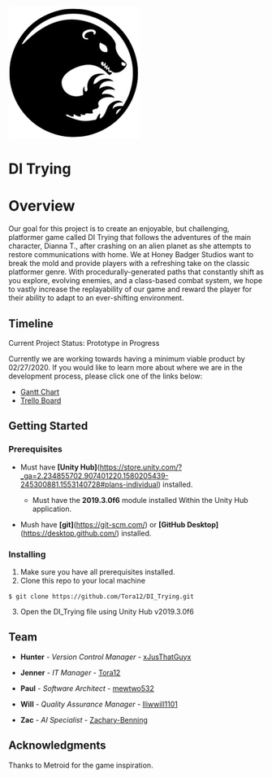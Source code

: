 ![Image of HBS Logo](/doc/HBS_Logo.png)

# DI Trying

# Overview

Our goal for this project is to create an enjoyable, but challenging, platformer game called DI Trying that follows the adventures of the main character, Dianna T., after crashing on an alien planet as she attempts to restore communications with home. We at Honey Badger Studios want to break the mold and provide players with a refreshing take on the classic platformer genre. With procedurally-generated paths that constantly shift as you explore, evolving enemies, and a class-based combat system, we hope to vastly increase the replayability of our game and reward the player for their ability to adapt to an ever-shifting environment.

## Timeline

Current Project Status: Prototype in Progress

Currently we are working towards having a minimum viable product by 02/27/2020. If you would like to learn more about where we are in the development process, please click one of the links below:

* [Gantt Chart](https://docs.google.com/spreadsheets/d/19o83MxaFepVyZ4x1RYVhEqQ_Qr2QDk57QNjsfDz3CUw/edit?usp=sharing)
* [Trello Board]()

## Getting Started

### Prerequisites

* Must have **[Unity Hub]**(https://store.unity.com/?_ga=2.234855702.907401220.1580205439-245300881.1553140728#plans-individual) installed.
    * Must have the **2019.3.0f6** module installed Within the Unity Hub application.

* Mush have **[git]**(https://git-scm.com/) or **[GitHub Desktop]**(https://desktop.github.com/) installed.

### Installing

1. Make sure you have all prerequisites installed.
2. Clone this repo to your local machine 
```
$ git clone https://github.com/Tora12/DI_Trying.git
```
3. Open the DI_Trying file using Unity Hub v2019.3.0f6

## Team

* **Hunter** - *Version Control Manager* - [xJusThatGuyx](https://github.com/xJusThatGuyx)

* **Jenner** - *IT Manager* - [Tora12](https://github.com/Tora12)

* **Paul** - *Software Architect* - [mewtwo532](https://github.com/mewtwo532)

* **Will** - *Quality Assurance Manager* - [lliwwill1101](https://github.com/lliwwill1101)

* **Zac** - *AI Specialist* - [Zachary-Benning](https://github.com/Zachary-Benning)

## Acknowledgments

Thanks to Metroid for the game inspiration.